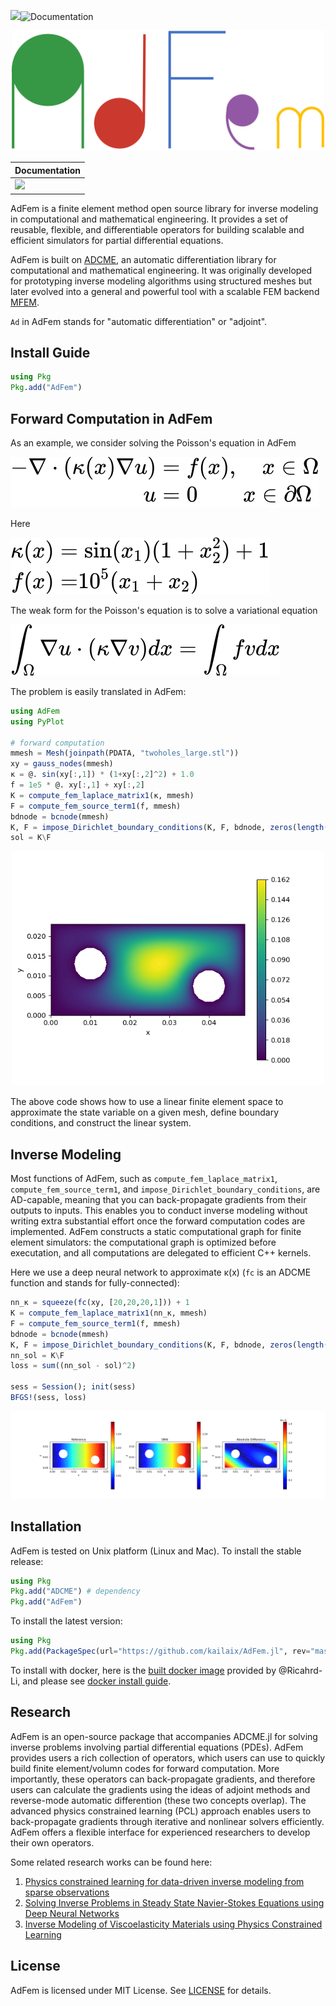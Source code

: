 ![](https://travis-ci.com/kailaix/AdFem.jl.svg?token=tCRK4npbxWQNS6KVeBvs&branch=master)![Documentation](https://github.com/kailaix/AdFem.jl/workflows/Documentation/badge.svg)

<p align="center">
<img src="https://github.com/ADCMEMarket/ADCMEImages/blob/master/AdFem/logo.png" width="500"/>
</p>


| Documentation                                                |
| ------------------------------------------------------------ |
| [![](https://img.shields.io/badge/docs-dev-blue.svg)](https://kailaix.github.io/AdFem.jl/dev/) |

AdFem is a finite element method open source library for inverse modeling in computational and mathematical engineering. It provides a set of reusable, flexible, and differentiable operators for building scalable and efficient simulators for partial differential equations. 

AdFem is built on [ADCME](https://github.com/kailaix/ADCME.jl), an automatic differentiation library for computational and mathematical engineering. It was originally developed for prototyping inverse modeling algorithms using structured meshes but later evolved into a general and powerful tool with a scalable FEM backend [MFEM](https://mfem.org/). 

`Ad` in AdFem stands for "automatic differentiation" or "adjoint". 

## Install Guide

```julia
using Pkg
Pkg.add("AdFem")
```

## Forward Computation in AdFem

As an example, we consider solving the Poisson's equation in AdFem

![](https://raw.githubusercontent.com/ADCMEMarket/ADCMEImages/master/AdFem/eq1.svg)

Here

![](https://raw.githubusercontent.com/ADCMEMarket/ADCMEImages/master/AdFem/eq2.svg)

The weak form for the Poisson's equation is to solve a variational equation 

![](https://raw.githubusercontent.com/ADCMEMarket/ADCMEImages/master/AdFem/eq3.svg)

The problem is easily translated in AdFem:

```julia
using AdFem
using PyPlot 

# forward computation
mmesh = Mesh(joinpath(PDATA, "twoholes_large.stl"))
xy = gauss_nodes(mmesh)
κ = @. sin(xy[:,1]) * (1+xy[:,2]^2) + 1.0
f = 1e5 * @. xy[:,1] + xy[:,2]
K = compute_fem_laplace_matrix1(κ, mmesh)
F = compute_fem_source_term1(f, mmesh)
bdnode = bcnode(mmesh)
K, F = impose_Dirichlet_boundary_conditions(K, F, bdnode, zeros(length(bdnode)))
sol = K\F
```

<p align="center">
<img src="https://raw.githubusercontent.com/ADCMEMarket/ADCMEImages/master/AdFem/poisson_solution.png" width="500"/>
</p>

The above code shows how to use a linear finite element space to approximate the state variable on a given mesh, define boundary conditions, and construct the linear system. 

## Inverse Modeling

Most functions of AdFem, such as `compute_fem_laplace_matrix1`, `compute_fem_source_term1`, and `impose_Dirichlet_boundary_conditions`, are AD-capable, meaning that you can back-propagate gradients from their outputs to inputs. This enables you to conduct inverse modeling without writing extra substantial effort once the forward computation codes are implemented. AdFem constructs a static computational graph for finite element simulators: the computational graph is optimized before executation, and all computations are delegated to efficient C++ kernels. 

Here we use a deep neural network to approximate κ(x) (`fc` is an ADCME function and stands for fully-connected):

```julia
nn_κ = squeeze(fc(xy, [20,20,20,1])) + 1
K = compute_fem_laplace_matrix1(nn_κ, mmesh)
F = compute_fem_source_term1(f, mmesh)
bdnode = bcnode(mmesh)
K, F = impose_Dirichlet_boundary_conditions(K, F, bdnode, zeros(length(bdnode)))
nn_sol = K\F
loss = sum((nn_sol - sol)^2)

sess = Session(); init(sess)
BFGS!(sess, loss)
```

![](https://raw.githubusercontent.com/ADCMEMarket/ADCMEImages/master/AdFem/poisson_kappa.png)

## Installation 

AdFem is tested on Unix platform (Linux and Mac). To install the stable release:

```julia
using Pkg
Pkg.add("ADCME") # dependency
Pkg.add("AdFem")
```

To install the latest version:

```julia
using Pkg 
Pkg.add(PackageSpec(url="https://github.com/kailaix/AdFem.jl", rev="master")) 
```
To install with docker, here is the  [built docker image](https://hub.docker.com/r/zhehaoli/julia_adfem) provided by @Ricahrd-Li, and please see [docker install guide](./docs/src/docker_install_guide.md).



## Research

AdFem is an open-source package that accompanies ADCME.jl for solving inverse problems involving partial differential equations (PDEs). AdFem provides users a rich collection of operators, which users can use to quickly build finite element/volumn codes for forward computation. More importantly, these operators can back-propagate gradients, and therefore users can calculate the gradients using the ideas of adjoint methods and reverse-mode automatic differention (these two concepts overlap). The advanced physics constrained learning (PCL) approach enables users to back-propagate gradients through iterative and nonlinear solvers efficiently. AdFem offers a flexible interface for experienced researchers to develop their own operators.

Some related research works can be found here:

1. [Physics constrained learning for data-driven inverse modeling from sparse observations](https://arxiv.org/abs/2002.10521)
2. [Solving Inverse Problems in Steady State Navier-Stokes Equations using Deep Neural Networks](https://arxiv.org/abs/2008.13074)
3. [Inverse Modeling of Viscoelasticity Materials using Physics Constrained Learning](https://arxiv.org/abs/2005.04384)


## License

AdFem is licensed under MIT License. See [LICENSE](https://github.com/kailaix/AdFem.jl/blob/master/LICENSE) for details.
